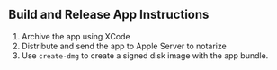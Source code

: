 ## Build and Release App Instructions

1. Archive the app using XCode
2. Distribute and send the app to Apple Server to notarize
3. Use `create-dmg` to create a signed disk image with the app bundle.
